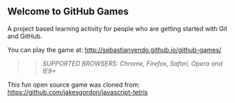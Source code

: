 ## Welcome to GitHub Games

A project based learning activity for people who are getting started with Git and GitHub.

You can play the game at: http://sebastianvendo.github.io/github-games/

>> _*SUPPORTED BROWSERS*: Chrome, Firefox, Safari, Opera and IE9+_

This fun open source game was cloned from: https://github.com/jakesgordon/javascript-tetris
